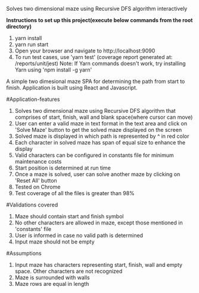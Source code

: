 Solves two dimensional maze using Recursive DFS algorithm interactively

**Instructions to set up this project(execute below commands from the root directory)**
1) yarn install
2) yarn run start
3) Open your browser and navigate to http://localhost:9090
4) To run test cases, use 'yarn test' (coverage report generated at: /reports/unit/jest)
Note: If Yarn commands doesn't work, try installing Yarn using 'npm install -g yarn'

A simple two dimesional maze SPA for determining the path from start to finish. Application is built using React and Javascript.

#Application-features
1. Solves two dimensional maze using Recursive DFS algorithm that comprises of start, finish, wall and blank space(where cursor can move)
2. User can enter a valid maze in text format in the text area and click on 'Solve Maze' button to get the solved maze displayed on the screen
3. Solved maze is displayed in which path is represented by ^ in red color
4. Each character in solved maze has span of equal size to enhance the display
5. Valid characters can be configured in constants file for minimum maintenance costs 
6. Start position is determined at run time
7. Once a maze is solved, user can solve another maze by clicking on 'Reset All' button 
8. Tested on Chrome
9. Test coverage of all the files is greater than 98%

#Validations covered
1. Maze should contain start and finish symbol
2. No other characters are allowed in maze, except those mentioned in 'constants' file
3. User is informed in case no valid path is determined
4. Input maze should not be empty

#Assumptions
1. Input maze has characters representing start, finish, wall and empty space. Other characters are not recognized
2. Maze is surrounded with walls
3. Maze rows are equal in length
